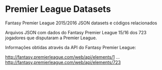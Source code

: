 # Premier League Datasets

Fantasy Premier League 2015/2016 JSON datasets e códigos relacionados

Arquivos JSON com dados do Fantasy Premier League 15/16 dos 723 jogadores que disputaram a Premier League.

Informações obtidas através da API do Fantasy Premier League:

http://fantasy.premierleague.com/web/api/elements/1 ... http://fantasy.premierleague.com/web/api/elements/723
